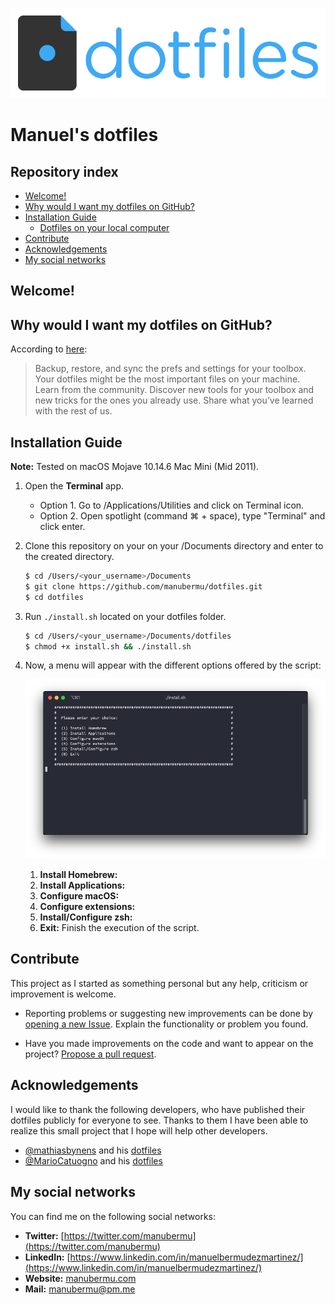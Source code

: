 ![Dotfiles](doc/img/logo-dotfiles.png)

# Manuel's dotfiles

## Repository index
- [Welcome!](#welcome)
- [Why would I want my dotfiles on GitHub?](#why)
- [Installation Guide](#install)
 	- [Dotfiles on your local computer](#install)
- [Contribute](#contribute)
- [Acknowledgements](#acknowledgements)
- [My social networks](#social)
 	
## <a name="welcome"></a>Welcome!

## <a name="why"></a>Why would I want my dotfiles on GitHub?

According to [here](https://dotfiles.github.io):

> Backup, restore, and sync the prefs and settings for your toolbox. Your dotfiles might be the most important files on your machine.
Learn from the community. Discover new tools for your toolbox and new tricks for the ones you already use.
Share what you’ve learned with the rest of us.

## <a name="install"></a>Installation Guide

**Note:** Tested on macOS Mojave 10.14.6 Mac Mini (Mid 2011).

1. Open the **Terminal** app.
	- Option 1. Go to /Applications/Utilities and click on Terminal icon.
	- Option 2. Open spotlight (command ⌘ + space), type "Terminal" and click enter.

2. Clone this repository on your on your /Documents directory and enter to the created directory.

	```Bash
	$ cd /Users/<your_username>/Documents
	$ git clone https://github.com/manubermu/dotfiles.git
	$ cd dotfiles
	```

3. Run `./install.sh` located on your dotfiles folder.

	```bash
	$ cd /Users/<your_username>/Documents/dotfiles
	$ chmod +x install.sh && ./install.sh
	```
4. Now, a menu will appear with the different options offered by the script:

	![Options Menu](doc/img/options-menu.png)
	
	1. **Install Homebrew:**
	2. **Install Applications:**
	3. **Configure macOS:**
	4. **Configure extensions:**
	5. **Install/Configure zsh:**
	6. **Exit:** Finish the execution of the script.

## <a name="ontribute"></a>Contribute

This project as I started as something personal but any help, criticism or improvement is welcome.

* Reporting problems or suggesting new improvements can be done by [opening a new Issue](https://github.com/manubermu/dotfiles/issues). Explain the functionality or problem you found.

* Have you made improvements on the code and want to appear on the project? [Propose a pull request](https://github.com/manubermu/dotfiles/pulls).

## <a name="acknowledgements"></a>Acknowledgements

I would like to thank the following developers, who have published their dotfiles publicly for everyone to see. Thanks to them I have been able to realize this small project that I hope will help other developers.

* [@mathiasbynens](https://github.com/mathiasbynens) and his [dotfiles](https://github.com/mathiasbynens/dotfiles)
* [@MarioCatuogno](https://github.com/MarioCatuogno) and his [dotfiles](https://github.com/MarioCatuogno/Clean-macOS)

## <a name="social"></a>My social networks

You can find me on the following social networks:

* **Twitter:** [https://twitter.com/manubermu](https://twitter.com/manubermu)
* **LinkedIn:** [https://www.linkedin.com/in/manuelbermudezmartinez/](https://www.linkedin.com/in/manuelbermudezmartinez/)
* **Website:** [manubermu.com](https://manubermu.com)
* **Mail:** [manubermu@pm.me](manubermu@pm.me)
